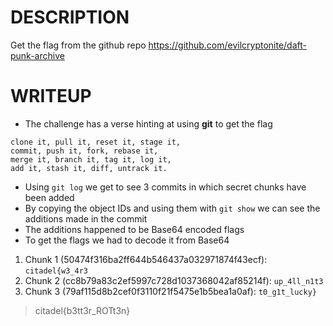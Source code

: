 # DESCRIPTION
Get the flag from the github repo https://github.com/evilcryptonite/daft-punk-archive

# WRITEUP

- The challenge has a verse hinting at using **git** to get the flag
```
clone it, pull it, reset it, stage it,
commit, push it, fork, rebase it,
merge it, branch it, tag it, log it,
add it, stash it, diff, untrack it.
```
- Using `git log` we get to see 3 commits in which secret chunks have been added
- By copying the object IDs and using them with `git show` we can see the additions made in the commit
- The additions happened to be Base64 encoded flags
- To get the flags we had to decode it from Base64

1. Chunk 1 (50474f316ba2ff644b546437a032971874f43ecf): `citadel{w3_4r3`
2. Chunk 2 (cc8b79a83c2ef5997c728d1037368042af85214f): `up_4ll_n1t3`
3. Chunk 3 (79af115d8b2cef0f3110f21f5475e1b5bea1a0af): `t0_g1t_lucky}`

> citadel{b3tt3r_ROTt3n}
